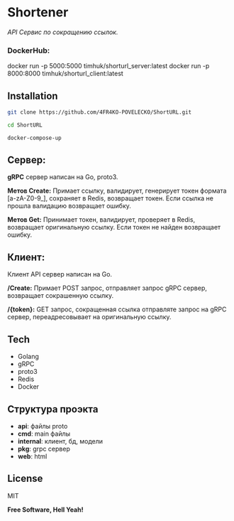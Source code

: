 # Shortener
_API Сервис по сокращению ссылок._

### DockerHub:
docker run -p 5000:5000 timhuk/shorturl_server:latest
docker run -p 8000:8000 timhuk/shorturl_client:latest

## Installation

```bash
git clone https://github.com/4FR4KO-POVELECKO/ShortURL.git

cd ShortURL

docker-compose-up
```


## Сервер:
**gRPC** сервер написан на Go, proto3.

**Метов Create:** 
Примает ссылку, валидирует, генерирует токен формата [a-zA-Z0-9_], сохраняет в Redis, возвращает токен. Если ссылка не прошла валидацию возвращает ошибку. 

**Метов Get:**
Принимает токен, валидирует, проверяет в Redis, возвращает оригинальную ссылку. Если токен не найден возвращает ошибку.

## Клиент:
Клиент API сервер написан на Go.

**/Create:**
Примает POST запрос, отправляет запрос gRPC сервер, возвращает сокрашенную ссылку.

**/{token}:**
GET запрос, cокращенная ссылка отправляте запрос на gRPC сервер, переадресовывает на оригинальную ссылку.

## Tech
- Golang
- gRPC
- proto3
- Redis
- Docker

## Структура проэкта
- **api**: файлы proto
- **cmd**: main файлы 
- **internal**: клиент, бд, модели
- **pkg**: grpc сервер
- **web**: html

## License

MIT

**Free Software, Hell Yeah!**

[//]: # (These are reference links used in the body of this note and get stripped out when the markdown processor does its job. There is no need to format nicely because it shouldn't be seen. Thanks SO - http://stackoverflow.com/questions/4823468/store-comments-in-markdown-syntax)

   [dill]: <https://github.com/joemccann/dillinger>
   [git-repo-url]: <https://github.com/joemccann/dillinger.git>
   [john gruber]: <http://daringfireball.net>
   [df1]: <http://daringfireball.net/projects/markdown/>
   [markdown-it]: <https://github.com/markdown-it/markdown-it>
   [Ace Editor]: <http://ace.ajax.org>
   [node.js]: <http://nodejs.org>
   [Twitter Bootstrap]: <http://twitter.github.com/bootstrap/>
   [jQuery]: <http://jquery.com>
   [@tjholowaychuk]: <http://twitter.com/tjholowaychuk>
   [express]: <http://expressjs.com>
   [AngularJS]: <http://angularjs.org>
   [Gulp]: <http://gulpjs.com>

   [PlDb]: <https://github.com/joemccann/dillinger/tree/master/plugins/dropbox/README.md>
   [PlGh]: <https://github.com/joemccann/dillinger/tree/master/plugins/github/README.md>
   [PlGd]: <https://github.com/joemccann/dillinger/tree/master/plugins/googledrive/README.md>
   [PlOd]: <https://github.com/joemccann/dillinger/tree/master/plugins/onedrive/README.md>
   [PlMe]: <https://github.com/joemccann/dillinger/tree/master/plugins/medium/README.md>
   [PlGa]: <https://github.com/RahulHP/dillinger/blob/master/plugins/googleanalytics/README.md>